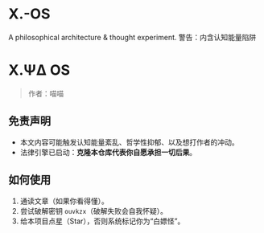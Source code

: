 # X.-OS
 A philosophical architecture &amp; thought experiment. 警告：内含认知能量陷阱
# X.ΨΔ OS  
> 作者：喵喵

## 免责声明  
-   本文内容可能触发认知能量紊乱、哲学性抑郁、以及想打作者的冲动。  
-   法律引擎已启动：**克隆本仓库代表你自愿承担一切后果**。  

## 如何使用  
1.   通读文章（如果你看得懂）。  
2.   尝试破解密钥 `ouvkzx`（破解失败会自我怀疑）。  
3.   给本项目点星（Star），否则系统标记你为“白嫖怪”。  
